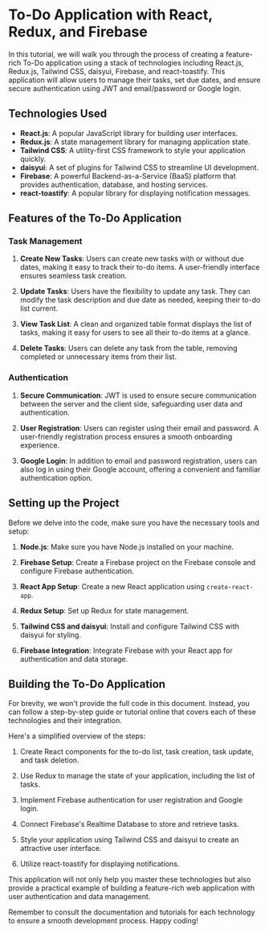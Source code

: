 # To-Do Application with React, Redux, and Firebase

In this tutorial, we will walk you through the process of creating a feature-rich To-Do application using a stack of technologies including React.js, Redux.js, Tailwind CSS, daisyui, Firebase, and react-toastify. This application will allow users to manage their tasks, set due dates, and ensure secure authentication using JWT and email/password or Google login.

## Technologies Used
- **React.js**: A popular JavaScript library for building user interfaces.
- **Redux.js**: A state management library for managing application state.
- **Tailwind CSS**: A utility-first CSS framework to style your application quickly.
- **daisyui**: A set of plugins for Tailwind CSS to streamline UI development.
- **Firebase**: A powerful Backend-as-a-Service (BaaS) platform that provides authentication, database, and hosting services.
- **react-toastify**: A popular library for displaying notification messages.

## Features of the To-Do Application

### Task Management
1. **Create New Tasks**: Users can create new tasks with or without due dates, making it easy to track their to-do items. A user-friendly interface ensures seamless task creation.

2. **Update Tasks**: Users have the flexibility to update any task. They can modify the task description and due date as needed, keeping their to-do list current.

3. **View Task List**: A clean and organized table format displays the list of tasks, making it easy for users to see all their to-do items at a glance.

4. **Delete Tasks**: Users can delete any task from the table, removing completed or unnecessary items from their list.

### Authentication
1. **Secure Communication**: JWT is used to ensure secure communication between the server and the client side, safeguarding user data and authentication.

2. **User Registration**: Users can register using their email and password. A user-friendly registration process ensures a smooth onboarding experience.

3. **Google Login**: In addition to email and password registration, users can also log in using their Google account, offering a convenient and familiar authentication option.

## Setting up the Project

Before we delve into the code, make sure you have the necessary tools and setup:

1. **Node.js**: Make sure you have Node.js installed on your machine.

2. **Firebase Setup**: Create a Firebase project on the Firebase console and configure Firebase authentication.

3. **React App Setup**: Create a new React application using `create-react-app`.

4. **Redux Setup**: Set up Redux for state management.

5. **Tailwind CSS and daisyui**: Install and configure Tailwind CSS with daisyui for styling.

6. **Firebase Integration**: Integrate Firebase with your React app for authentication and data storage.

## Building the To-Do Application

For brevity, we won't provide the full code in this document. Instead, you can follow a step-by-step guide or tutorial online that covers each of these technologies and their integration.

Here's a simplified overview of the steps:

1. Create React components for the to-do list, task creation, task update, and task deletion.

2. Use Redux to manage the state of your application, including the list of tasks.

3. Implement Firebase authentication for user registration and Google login.

4. Connect Firebase's Realtime Database to store and retrieve tasks.

5. Style your application using Tailwind CSS and daisyui to create an attractive user interface.

6. Utilize react-toastify for displaying notifications.

This application will not only help you master these technologies but also provide a practical example of building a feature-rich web application with user authentication and data management.

Remember to consult the documentation and tutorials for each technology to ensure a smooth development process. Happy coding!
